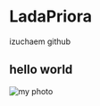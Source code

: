 # LadaPriora
izuchaem github
## hello world
![my photo](https://ichef.bbci.co.uk/ace/standard/745/cpsprodpb/048c/live/2bb03f70-1753-11ef-b507-edbcd7518f5c.jpg)
